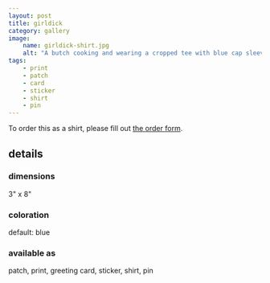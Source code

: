```yaml
---
layout: post
title: girldick
category: gallery
image: 
    name: girldick-shirt.jpg
    alt: "A butch cooking and wearing a cropped tee with blue cap sleeves that reads girldick in blue G.I.Joe font."
tags:
    - print
    - patch
    - card
    - sticker
    - shirt
    - pin
---
```


To order this as a shirt, please fill out [the order form](https://form.jotform.com/232605838354056).

## details

### dimensions

3" x 8"

### coloration

default: blue

### available as

patch, print, greeting card, sticker, shirt, pin
